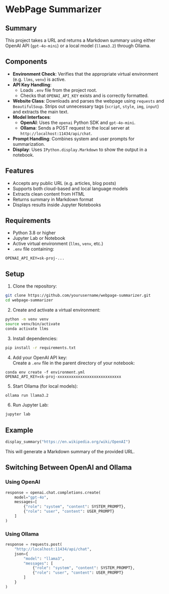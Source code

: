 # WebPage Summarizer

## Summary

This project takes a URL and returns a Markdown summary using either OpenAI API (`gpt-4o-mini`) or a local model (`llama3.2`) through Ollama.

## Components

- **Environment Check**: Verifies that the appropriate virtual environment (e.g. `llms`, `venv`) is active.
- **API Key Handling**:
  - Loads `.env` file from the project root.
  - Checks that `OPENAI_API_KEY` exists and is correctly formatted.
- **Website Class**: Downloads and parses the webpage using `requests` and `BeautifulSoup`. Strips out unnecessary tags (`script`, `style`, `img`, `input`) and extracts the main text.
- **Model Interfaces**:
  - **OpenAI**: Uses the `openai` Python SDK and `gpt-4o-mini`.
  - **Ollama**: Sends a POST request to the local server at `http://localhost:11434/api/chat`.
- **Prompt Handling**: Combines system and user prompts for summarization.
- **Display**: Uses `IPython.display.Markdown` to show the output in a notebook.

## Features

- Accepts any public URL (e.g. articles, blog posts)
- Supports both cloud-based and local language models
- Extracts clean content from HTML
- Returns summary in Markdown format
- Displays results inside Jupyter Notebooks

## Requirements

- Python 3.8 or higher
- Jupyter Lab or Notebook
- Active virtual environment (`llms`, `venv`, etc.)
- `.env` file containing:

```env
OPENAI_API_KEY=sk-proj-...
```

## Setup

1. Clone the repository:
```bash
git clone https://github.com/yourusername/webpage-summarizer.git
cd webpage-summarizer
```

2. Create and activate a virtual environment:
```bash
python -m venv venv
source venv/bin/activate
conda activate llms
```

3. Install dependencies:
```bash
pip install -r requirements.txt
```

4. Add your OpenAI API key:  
Create a `.env` file in the parent directory of your notebook:
```env
conda env create -f environment.yml
OPENAI_API_KEY=sk-proj-xxxxxxxxxxxxxxxxxxxxxxxxxxxx
```

5. Start Ollama (for local models):
```bash
ollama run llama3.2
```

6. Run Jupyter Lab:
```bash
jupyter lab
```

## Example

```python
display_summary("https://en.wikipedia.org/wiki/OpenAI")
```

This will generate a Markdown summary of the provided URL.

## Switching Between OpenAI and Ollama

### Using OpenAI

```python
response = openai.chat.completions.create(
    model="gpt-4o",
    messages=[
        {"role": "system", "content": SYSTEM_PROMPT},
        {"role": "user", "content": USER_PROMPT}
    ]
)
```

### Using Ollama

```python
response = requests.post(
    "http://localhost:11434/api/chat",
    json={
        "model": "llama3",
        "messages": [
            {"role": "system", "content": SYSTEM_PROMPT},
            {"role": "user", "content": USER_PROMPT}
        ]
    }
)
```


